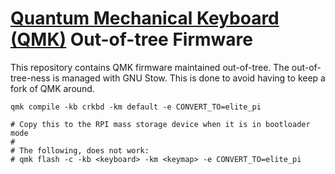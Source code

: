 # [Quantum Mechanical Keyboard (QMK)](https://docs.qmk.fm) Out-of-tree Firmware

This repository contains QMK firmware maintained out-of-tree.
The out-of-tree-ness is managed with GNU Stow.
This is done to avoid having to keep a fork of QMK around.


``` shell
qmk compile -kb crkbd -km default -e CONVERT_TO=elite_pi

# Copy this to the RPI mass storage device when it is in bootloader mode
#
# The following, does not work:
# qmk flash -c -kb <keyboard> -km <keymap> -e CONVERT_TO=elite_pi
```
